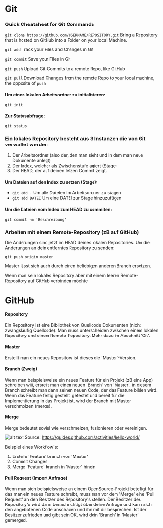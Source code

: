 
# Git

### Quick Cheatsheet for Git Commands

```git clone https://github.com/USERNAME/REPOSITORY.git``` Bring a Repository that is hosted on GitHub into a Folder on your local Machine.

```git add``` Track your Files and Changes in Git

```git commit``` Save your Files in Git

```git push``` Upload Git-Commits to a remote Repo, like GitHub

```git pull``` Download Changes from the remote Repo to your local machine, the opposite of ```push```

#### Um einen lokalen Arbeitsordner zu initialisieren:

```git init```

#### Zur Statusabfrage:

```git status```


### Ein lokales Repository besteht aus 3 Instanzen die von Git verwaltet werden

1. Der Arbeitsordner (also der, den man sieht und in dem man neue Dokumente anlegt)
2. Der Index, welcher als Zwischenstufe agiert (Stage)
3. Der HEAD, der auf deinen letzen Commit zeigt.

#### Um Dateien auf den Index zu setzen (Stage):
  - ```git add .``` Um alle Dateien im Arbeitsordner zu stagen
  - ```git add DATEI``` Um eine DATEI zur Stage hinzuzufügen

#### Um die Dateien vom Index zum HEAD zu commiten:
```git commit -m 'Beschreibung'```

### Arbeiten mit einem Remote-Repository (zB auf GitHub)

Die Änderungen sind jetzt im HEAD deines lokalen Repositories.
Um die Änderungen an dein entferntes Repository zu senden:

```git push origin master```

Master lässt sich auch durch einen beliebigen anderen Branch ersetzen.

Wenn man sein lokales Repository aber mit einem leeren Remote-Repository auf GitHub verbinden möchte

# GitHub

#### Repository
Ein Repository ist eine Bibliothek von Quellcode Dokumenten (nicht zwangsläufig Quellcode).
Man muss unterscheiden zwischen einem lokalen Repository und einem Remote-Repository.
Mehr dazu im Abschnitt 'Git'.

#### Master
Erstellt man ein neues Repository ist dieses die 'Master'-Version.

#### Branch (Zweig)
Wenn man beispielsweise ein neues Feature für ein Projekt (zB eine App) schreiben will, 
erstellt man einen neuen 'Branch' von 'Master'. In diesem Branch schreibt
man dann seinen neuen Code, der das Feature bilden wird. Wenn das Feature fertig gestellt, getestet und bereit für
die Implementierung in das Projekt ist, wird der Branch mit Master verschmolzen (merge).

#### Merge
Merge bedeutet soviel wie verschmelzen, fusionieren oder vereinigen.

![alt text](https://guides.github.com/activities/hello-world/branching.png "Git & GitHub Workflow")
Source: <https://guides.github.com/activities/hello-world/>

Beispiel eines Workflow's:

  1. Erstelle 'Feature' branch von 'Master'
  2. Commit Changes
  3. Merge 'Feature' branch in 'Master' hinein

#### Pull Request (Import Anfrage)
Wenn man sich beispielsweise an einem OpenSource-Projekt beteiligt für das man ein neues Feature schreibt,
muss man vor dem 'Merge' eine 'Pull Request' an den Besitzer des Repository's stellen. Der Besitzer des Repository's
wird dann benachrichtigt über deine Anfrage und kann sich den angebotenen Code anschauen und ihn mit dir besprechen.
Ist der Besitzer zufrieden und gibt sein OK, wird dein 'Branch' in 'Master' gemerged.



